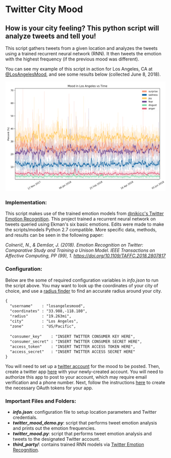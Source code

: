 Twitter City Mood
===

## How is your city feeling? This python script will analyze tweets and tell you!

This script gathers tweets from a given location and analyzes the tweets using a trained recurrent neural network (RNN). It then tweets the emotion with the highest frequency (if the previous mood was different). 

You can see my example of this script in action for Los Angeles, CA at [@LosAngelesMood](http://www.twitter.com/LosAngelesMood), and see some results below (collected June 8, 2018).

![alt text](https://github.com/anthonymirand/TwitterCityMood/blob/master/etc/los_angeles_mood.png)

### Implementation:
This script makes use of the trained emotion models from [@nikicc's Twitter Emotion Recognition](https://github.com/nikicc/twitter-emotion-recognition). This project trained a recurrent neural network on tweets queried using Ekman's six basic emotions. Edits were made to make the scripts/models Python 2.7 compatible. More specific data, methods, and results can be seen in the following paper:

*Colnerič, N., & Demšar, J. (2018). Emotion Recognition on Twitter: Comparative Study and Training a Unison Model. IEEE Transactions on Affective Computing, PP (99), 1. https://doi.org/10.1109/TAFFC.2018.2807817*

### Configuration:
Below are the some of required configuration variables in *info.json* to run the script above. You may want to look up the coordinates of your city of choice, and use a [radius finder](http://www.freemaptools.com/radius-around-point.htm) to find an accurate radius around your city.

```
{
  "username"    : "losangelesmood",
  "coordinates" : "33.988,-118.180",
  "radius"      : "19.263mi",
  "city"        : "Los Angeles",
  "zone"        : "US/Pacific",

  "consumer_key"    : "INSERT TWITTER CONSUMER KEY HERE",
  "consumer_secret" : "INSERT TWITTER CONSUMER SECRET HERE",
  "access_token"    : "INSERT TWITTER ACCESS TOKEN HERE",
  "access_secret"   : "INSERT TWITTER ACCESS SECRET HERE"
}
```

You will need to set up a [twitter account](https://twitter.com/signup) for the mood to be posted. Then, create a twitter app [here](https://apps.twitter.com/app/new) with your newly-created account. You will need to authorize this app to post to your account, which may require email verification and a phone number. Next, follow the instructions [here](https://dev.twitter.com/oauth/overview/application-owner-access-tokens) to create the necessary OAuth tokens for your app.

### Important Files and Folders:
* __*info.json*__: configuration file to setup location parameters and Twitter credentials.
* __*twitter_mood_demo.py*__: script that performs tweet emotion analysis and prints out the emotion frequencies.
* __*twitter_mood.py*__: script that performs tweet emotion analysis and tweets to the designated Twitter account.
* __*third_party/*__: contains trained RNN models via [Twitter Emotion Recognition](https://github.com/nikicc/twitter-emotion-recognition).
